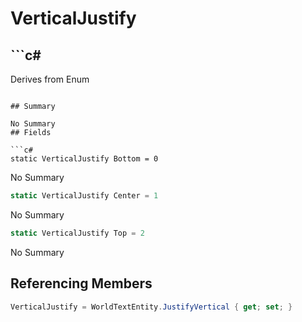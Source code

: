 # VerticalJustify

## ```c#
Derives from Enum
```

## Summary

No Summary
## Fields

```c#
static VerticalJustify Bottom = 0
```
No Summary
```c#
static VerticalJustify Center = 1
```
No Summary
```c#
static VerticalJustify Top = 2
```
No Summary
## Referencing Members

```c#
VerticalJustify = WorldTextEntity.JustifyVertical { get; set; } 
```

